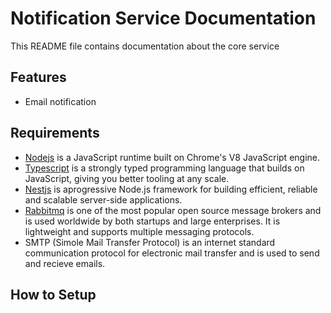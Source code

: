 # Notification Service Documentation

This README file contains documentation about the core service

## Features

- Email notification

## Requirements

- [Nodejs](https://nodejs.org/en/) is a JavaScript runtime built on Chrome's V8 JavaScript engine.
- [Typescript](https://www.typescriptlang.org/) is a strongly typed programming language that builds on JavaScript, giving you better tooling at any scale.
- [Nestjs](https://nestjs.com/) is aprogressive Node.js framework for building efficient, reliable and scalable server-side applications.
- [Rabbitmq](https://rabbitmq.com) is one of the most popular open source message brokers and is used worldwide by both startups and large enterprises. It is lightweight and supports multiple messaging protocols.
- SMTP (Simole Mail Transfer Protocol) is an internet standard communication protocol for electronic mail transfer and is used to send and recieve emails.

## How to Setup
